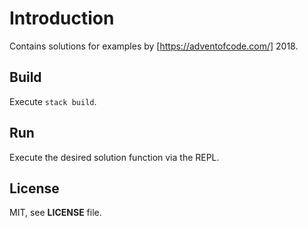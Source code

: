 # Introduction

Contains solutions for examples by [https://adventofcode.com/] 2018.

## Build

Execute `stack build`.

## Run

Execute the desired solution function via the REPL.

## License

MIT, see **LICENSE** file.
